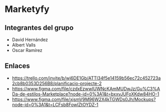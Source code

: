 # Marketyfy
## Integrantes del grupo
* David Hernández
* Albert Valls 
* Oscar Ramírez

## Enlaces
* https://trello.com/invite/b/wj6DE1Gb/ATTI34f5e14159b56ec72c452723a2cb8b0353D256B8/planificacio-projecte-2
* https://www.figma.com/file/czdxEzwwIUWNcKAmMUDwJz/Gu%C3%ADa-de-estilos-Marketplace?node-id=0%3A1&t=bxxvJUFoXKdw84HO-1
* https://www.figma.com/file/xjsmV9M96W2X4kTGWDs0Jh/Mockups?node-id=0%3A1&t=LCFsb8FowIZtOYDZ-1

